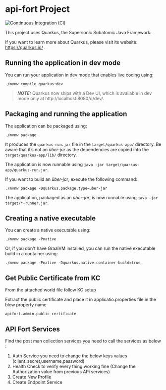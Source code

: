 # api-fort Project

[![Continuous Integration (CI)](https://github.com/sitmena/apifort-gateway/actions/workflows/CI.yml/badge.svg)](https://github.com/sitmena/apifort-gateway/actions/workflows/CI.yml)

This project uses Quarkus, the Supersonic Subatomic Java Framework.

If you want to learn more about Quarkus, please visit its website: https://quarkus.io/ .

## Running the application in dev mode

You can run your application in dev mode that enables live coding using:
```shell script
./mvnw compile quarkus:dev
```

> **_NOTE:_**  Quarkus now ships with a Dev UI, which is available in dev mode only at http://localhost:8080/q/dev/.

## Packaging and running the application

The application can be packaged using:
```shell script
./mvnw package
```
It produces the `quarkus-run.jar` file in the `target/quarkus-app/` directory.
Be aware that it’s not an _über-jar_ as the dependencies are copied into the `target/quarkus-app/lib/` directory.

The application is now runnable using `java -jar target/quarkus-app/quarkus-run.jar`.

If you want to build an _über-jar_, execute the following command:
```shell script
./mvnw package -Dquarkus.package.type=uber-jar
```

The application, packaged as an _über-jar_, is now runnable using `java -jar target/*-runner.jar`.

## Creating a native executable

You can create a native executable using: 
```shell script
./mvnw package -Pnative
```

Or, if you don't have GraalVM installed, you can run the native executable build in a container using: 
```shell script
./mvnw package -Pnative -Dquarkus.native.container-build=true
```

## Get Public Certificate from KC
From the attached world file follow KC setup 

Extract the public certificate and place it in applicatio.properties file in the blow property name
```shell script
apifort.admin.public-certificate
```


## API Fort Services
Find the post man collection services you need to call the services as below :

1. Auth Service you need to change the below keys values (client_secret,username,password)
2. Health Check to verify every thing working fine (Change the Authorization value from previous APi services) 
3. Create New Profile 
4. Create Endpoint Service
